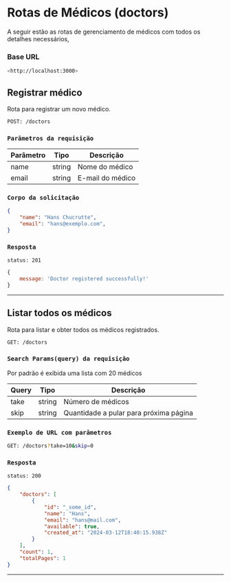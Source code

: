 # Rotas de Médicos (doctors)

A seguir estão as rotas de gerenciamento de médicos com todos os detalhes necessários,

### Base URL

```bash
<http://localhost:3000>
```


## Registrar médico

Rota para registrar um novo médico.

```bash
POST: /doctors
```


### `Parâmetros da requisição`

| Parâmetro | Tipo   | Descrição         |
| --------- | ------ | ----------------- |
| name      | string | Nome do médico   |
| email     | string | E-mail do médico |

### `Corpo da solicitação`

```json
{
	"name": "Hans Chucrutte",
	"email": "hans@exemplo.com",
}
```


### `Resposta`

```http 
status: 201
```

```js
{
	message: 'Doctor registered successfully!'
}
```

---


## Listar todos os médicos

Rota para listar e obter todos os médicos registrados.

```bash
GET: /doctors
```


### `Search Params(query) da requisição`

Por padrão é exibida uma lista com 20 médicos

| Query | Tipo   | Descrição         |
| --------- | ------ | ----------------- |
| take      | string | Número de médicos  |
| skip     | string | Quantidade a pular para próxima página |

### `Exemplo de URL com parâmetros`

```bash
GET: /doctors?take=10&skip=0
```


### `Resposta`

```http 
status: 200
```

```json
{
    "doctors": [
        {
            "id": "_some_id",
            "name": "Hans",
            "email": "hans@mail.com",
            "available": true,
            "created_at": "2024-03-12T18:40:15.938Z"
        }
    ],
    "count": 1,
    "totalPages": 1
}
```

---



